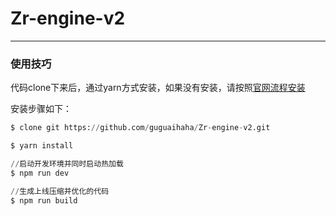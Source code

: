 # Zr-engine-v2

---

### 使用技巧

代码clone下来后，通过yarn方式安装，如果没有安装，请按照[官网流程安装](https://www.yarnpkg.com/zh-Hans/)

安装步骤如下：

```py
$ clone git https://github.com/guguaihaha/Zr-engine-v2.git

$ yarn install

//启动开发环境并同时启动热加载
$ npm run dev

//生成上线压缩并优化的代码
$ npm run build
```


